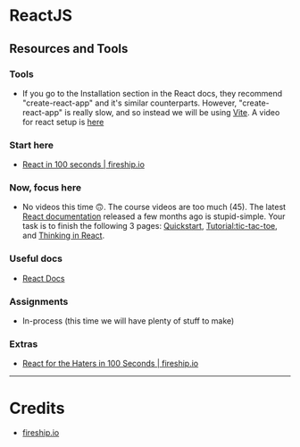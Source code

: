 # ReactJS
## Resources and Tools

### Tools
- If you go to the Installation section in the React docs, they recommend "create-react-app" and it's similar counterparts. However, "create-react-app" is really slow, and so instead we will be using [Vite](https://vitejs.dev/). A video for react setup is [here](https://drive.google.com/file/d/17NpLyWpeW58vijDKlsW4ZlQxFg3vpNFP/view?usp=share_link)

### Start here
- [React in 100 seconds | fireship.io](https://www.youtube.com/watch?v=Tn6-PIqc4UM)

### Now, focus here
- No videos this time 🙃. The course videos are too much (45). The latest [React documentation](https://react.dev) released a few months ago is stupid-simple. Your task is to finish the following 3 pages: [Quickstart](https://react.dev/learn), [Tutorial:tic-tac-toe](https://react.dev/learn/tutorial-tic-tac-toe), and [Thinking in React](https://react.dev/learn/thinking-in-react).

### Useful docs
- [React Docs](https://react.dev)

### Assignments
- In-process (this time we will have plenty of stuff to make)

### Extras
- [React for the Haters in 100 Seconds | fireship.io](https://www.youtube.com/watch?v=HyWYpM_S-2c)

---

# Credits
- [fireship.io](https://fireship.io/)
